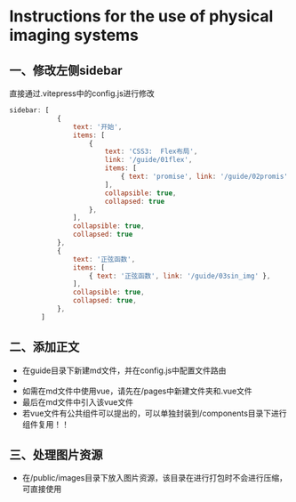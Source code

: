 # Instructions for the use of physical imaging systems

## 一、修改左侧sidebar

直接通过.vitepress中的config.js进行修改


```js
sidebar: [
            {
                text: '开始',
                items: [
                    {
                        text: 'CSS3:  Flex布局',
                        link: '/guide/01flex',
                        items: [
                            { text: 'promise', link: '/guide/02promis' }
                        ],
                        collapsible: true,
                        collapsed: true
                    },
                ],
                collapsible: true,
                collapsed: true
            },
            {
                text: '正弦函数',
                items: [
                    { text: '正弦函数', link: '/guide/03sin_img' },
                ],
                collapsible: true,
                collapsed: true,
            },
        ]

```

## 二、添加正文
- 在guide目录下新建md文件，并在config.js中配置文件路由
- 
- 如需在md文件中使用vue，请先在/pages中新建文件夹和.vue文件
- 最后在md文件中引入该vue文件
- 若vue文件有公共组件可以提出的，可以单独封装到/components目录下进行组件复用！！


## 三、处理图片资源

- 在/public/images目录下放入图片资源，该目录在进行打包时不会进行压缩，可直接使用